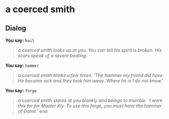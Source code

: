 # a coerced smith


## Dialog

**You say:** `hail`



>*a coerced smith looks up at you. You can tell his spirit is broken. His scars speak of a severe beating.*

**You say:** `hammer`



>*a coerced smith blinks a few times. 'The hammer my friend did have. He became sick and they took him away. Where he is I do not know.'*

**You say:** `forge`



>*a coerced smith stares at you blankly and beings to mumble. 'I work this for for Master Kly. To use this forge, you must have the hammer of Dalnir.'*
end